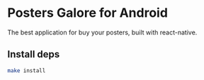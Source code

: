 # Posters Galore for Android
The best application for buy your posters, built with react-native.

## Install deps
```bash
make install
```
